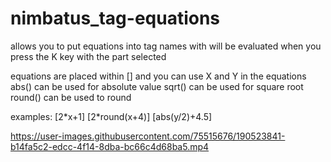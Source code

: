# nimbatus_tag-equations

allows you to put equations into tag names with will be evaluated when you press the K key with the part selected

equations are placed within \[] and you can use X and Y in the equations
abs() can be used for absolute value
sqrt() can be used for square root
round() can be used to round

examples:
\[2\*x+1]
\[2\*round(x+4)]
\[abs(y/2)+4.5]

https://user-images.githubusercontent.com/75515676/190523841-b14fa5c2-edcc-4f14-8dba-bc66c4d68ba5.mp4


